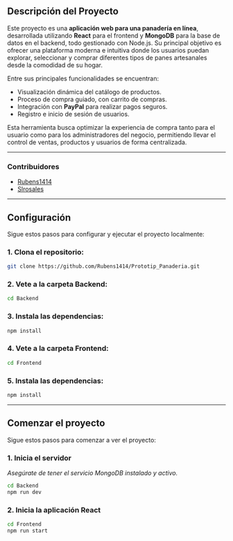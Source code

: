 ## Descripción del Proyecto

Este proyecto es una **aplicación web para una panadería en línea**, desarrollada utilizando **React** para el frontend y **MongoDB** para la base de datos en el backend, todo gestionado con Node.js. Su principal objetivo es ofrecer una plataforma moderna e intuitiva donde los usuarios puedan explorar, seleccionar y comprar diferentes tipos de panes artesanales desde la comodidad de su hogar.

Entre sus principales funcionalidades se encuentran:

- Visualización dinámica del catálogo de productos.
- Proceso de compra guiado, con carrito de compras.
- Integración con **PayPal** para realizar pagos seguros.
- Registro e inicio de sesión de usuarios.

Esta herramienta busca optimizar la experiencia de compra tanto para el usuario como para los administradores del negocio, permitiendo llevar el control de ventas, productos y usuarios de forma centralizada.

---

### Contribuidores

- [Rubens1414](https://github.com/Rubens1414)
- [Slrosales](https://github.com/Slrosales)
---

## Configuración

Sigue estos pasos para configurar y ejecutar el proyecto localmente:

### 1. Clona el repositorio:
```bash
git clone https://github.com/Rubens1414/Prototip_Panaderia.git
```

### 2. Vete a la carpeta Backend:
```bash
cd Backend
```

### 3. Instala las dependencias:
```bash
npm install
```

### 4. Vete a la carpeta Frontend:
```bash
cd Frontend
```

### 5. Instala las dependencias:
```bash
npm install
```

---

## Comenzar el proyecto

Sigue estos pasos para comenzar a ver el proyecto:

### 1. Inicia el servidor  
*Asegúrate de tener el servicio MongoDB instalado y activo.*

```bash
cd Backend
npm run dev
```

### 2. Inicia la aplicación React

```bash
cd Frontend
npm run start
```
  
